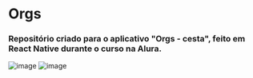 # Orgs
### Repositório criado para o aplicativo "Orgs - cesta", feito em React Native durante o curso na Alura.

![image](https://user-images.githubusercontent.com/96485913/179765236-fe129b46-5554-4c92-989d-945d6146c09d.png) ![image](https://user-images.githubusercontent.com/96485913/179765126-d629c0f6-034d-47b9-a213-70af40802a6c.png)

